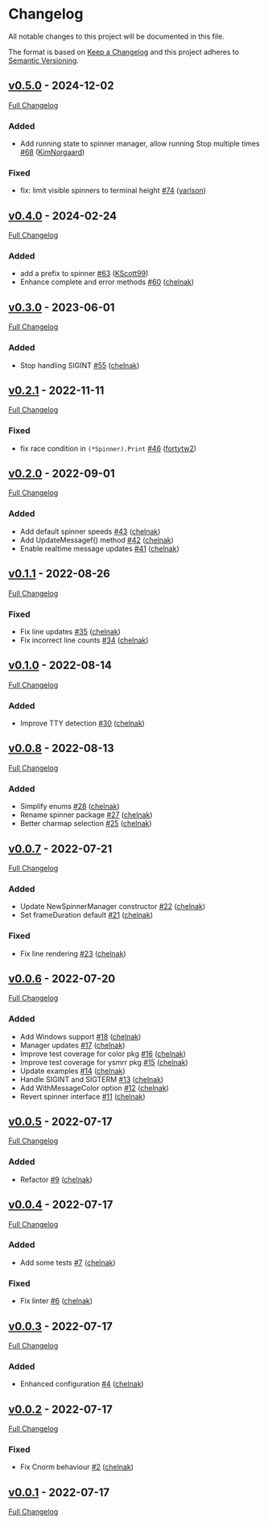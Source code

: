 <!-- markdownlint-disable MD024 -->
# Changelog

All notable changes to this project will be documented in this file.

The format is based on [Keep a Changelog](http://keepachangelog.com/en/1.0.0/) and this project adheres to [Semantic Versioning](http://semver.org).

## [v0.5.0](https://github.com/chelnak/ysmrr/tree/v0.5.0) - 2024-12-02

[Full Changelog](https://github.com/chelnak/ysmrr/compare/v0.4.0...v0.5.0)

### Added

- Add running state to spinner manager, allow running Stop multiple times [#68](https://github.com/chelnak/ysmrr/pull/68) ([KimNorgaard](https://github.com/KimNorgaard))

### Fixed

- fix: limit visible spinners to terminal height [#74](https://github.com/chelnak/ysmrr/pull/74) ([yarlson](https://github.com/yarlson))

## [v0.4.0](https://github.com/chelnak/ysmrr/tree/v0.4.0) - 2024-02-24

[Full Changelog](https://github.com/chelnak/ysmrr/compare/v0.3.0...v0.4.0)

### Added

- add a prefix to spinner [#63](https://github.com/chelnak/ysmrr/pull/63) ([KScott99](https://github.com/KScott99))
- Enhance complete and error methods [#60](https://github.com/chelnak/ysmrr/pull/60) ([chelnak](https://github.com/chelnak))

## [v0.3.0](https://github.com/chelnak/ysmrr/tree/v0.3.0) - 2023-06-01

[Full Changelog](https://github.com/chelnak/ysmrr/compare/v0.2.1...v0.3.0)

### Added

- Stop handling SIGINT [#55](https://github.com/chelnak/ysmrr/pull/55) ([chelnak](https://github.com/chelnak))

## [v0.2.1](https://github.com/chelnak/ysmrr/tree/v0.2.1) - 2022-11-11

[Full Changelog](https://github.com/chelnak/ysmrr/compare/v0.2.0...v0.2.1)

### Fixed

- fix race condition in `(*Spinner).Print` [#46](https://github.com/chelnak/ysmrr/pull/46) ([fortytw2](https://github.com/fortytw2))

## [v0.2.0](https://github.com/chelnak/ysmrr/tree/v0.2.0) - 2022-09-01

[Full Changelog](https://github.com/chelnak/ysmrr/compare/v0.1.1...v0.2.0)

### Added

- Add default spinner speeds [#43](https://github.com/chelnak/ysmrr/pull/43) ([chelnak](https://github.com/chelnak))
- Add UpdateMessagef() method [#42](https://github.com/chelnak/ysmrr/pull/42) ([chelnak](https://github.com/chelnak))
- Enable realtime message updates [#41](https://github.com/chelnak/ysmrr/pull/41) ([chelnak](https://github.com/chelnak))

## [v0.1.1](https://github.com/chelnak/ysmrr/tree/v0.1.1) - 2022-08-26

[Full Changelog](https://github.com/chelnak/ysmrr/compare/v0.1.0...v0.1.1)

### Fixed

- Fix line updates [#35](https://github.com/chelnak/ysmrr/pull/35) ([chelnak](https://github.com/chelnak))
- Fix incorrect line counts [#34](https://github.com/chelnak/ysmrr/pull/34) ([chelnak](https://github.com/chelnak))

## [v0.1.0](https://github.com/chelnak/ysmrr/tree/v0.1.0) - 2022-08-14

[Full Changelog](https://github.com/chelnak/ysmrr/compare/v0.0.8...v0.1.0)

### Added

- Improve TTY detection [#30](https://github.com/chelnak/ysmrr/pull/30) ([chelnak](https://github.com/chelnak))

## [v0.0.8](https://github.com/chelnak/ysmrr/tree/v0.0.8) - 2022-08-13

[Full Changelog](https://github.com/chelnak/ysmrr/compare/v0.0.7...v0.0.8)

### Added

- Simplify enums [#28](https://github.com/chelnak/ysmrr/pull/28) ([chelnak](https://github.com/chelnak))
- Rename spinner package [#27](https://github.com/chelnak/ysmrr/pull/27) ([chelnak](https://github.com/chelnak))
- Better charmap selection [#25](https://github.com/chelnak/ysmrr/pull/25) ([chelnak](https://github.com/chelnak))

## [v0.0.7](https://github.com/chelnak/ysmrr/tree/v0.0.7) - 2022-07-21

[Full Changelog](https://github.com/chelnak/ysmrr/compare/v0.0.6...v0.0.7)

### Added

- Update NewSpinnerManager constructor [#22](https://github.com/chelnak/ysmrr/pull/22) ([chelnak](https://github.com/chelnak))
- Set frameDuration default [#21](https://github.com/chelnak/ysmrr/pull/21) ([chelnak](https://github.com/chelnak))

### Fixed

- Fix line rendering [#23](https://github.com/chelnak/ysmrr/pull/23) ([chelnak](https://github.com/chelnak))

## [v0.0.6](https://github.com/chelnak/ysmrr/tree/v0.0.6) - 2022-07-20

[Full Changelog](https://github.com/chelnak/ysmrr/compare/v0.0.5...v0.0.6)

### Added

- Add Windows support [#18](https://github.com/chelnak/ysmrr/pull/18) ([chelnak](https://github.com/chelnak))
- Manager updates [#17](https://github.com/chelnak/ysmrr/pull/17) ([chelnak](https://github.com/chelnak))
- Improve test coverage for color pkg [#16](https://github.com/chelnak/ysmrr/pull/16) ([chelnak](https://github.com/chelnak))
- Improve test coverage for ysmrr pkg [#15](https://github.com/chelnak/ysmrr/pull/15) ([chelnak](https://github.com/chelnak))
- Update examples [#14](https://github.com/chelnak/ysmrr/pull/14) ([chelnak](https://github.com/chelnak))
- Handle SIGINT and SIGTERM [#13](https://github.com/chelnak/ysmrr/pull/13) ([chelnak](https://github.com/chelnak))
- Add WithMessageColor option [#12](https://github.com/chelnak/ysmrr/pull/12) ([chelnak](https://github.com/chelnak))
- Revert spinner interface [#11](https://github.com/chelnak/ysmrr/pull/11) ([chelnak](https://github.com/chelnak))

## [v0.0.5](https://github.com/chelnak/ysmrr/tree/v0.0.5) - 2022-07-17

[Full Changelog](https://github.com/chelnak/ysmrr/compare/v0.0.4...v0.0.5)

### Added

- Refactor [#9](https://github.com/chelnak/ysmrr/pull/9) ([chelnak](https://github.com/chelnak))

## [v0.0.4](https://github.com/chelnak/ysmrr/tree/v0.0.4) - 2022-07-17

[Full Changelog](https://github.com/chelnak/ysmrr/compare/v0.0.3...v0.0.4)

### Added

- Add some tests [#7](https://github.com/chelnak/ysmrr/pull/7) ([chelnak](https://github.com/chelnak))

### Fixed

- Fix linter [#6](https://github.com/chelnak/ysmrr/pull/6) ([chelnak](https://github.com/chelnak))

## [v0.0.3](https://github.com/chelnak/ysmrr/tree/v0.0.3) - 2022-07-17

[Full Changelog](https://github.com/chelnak/ysmrr/compare/v0.0.2...v0.0.3)

### Added

- Enhanced configuration [#4](https://github.com/chelnak/ysmrr/pull/4) ([chelnak](https://github.com/chelnak))

## [v0.0.2](https://github.com/chelnak/ysmrr/tree/v0.0.2) - 2022-07-17

[Full Changelog](https://github.com/chelnak/ysmrr/compare/v0.0.1...v0.0.2)

### Fixed

- Fix Cnorm behaviour [#2](https://github.com/chelnak/ysmrr/pull/2) ([chelnak](https://github.com/chelnak))

## [v0.0.1](https://github.com/chelnak/ysmrr/tree/v0.0.1) - 2022-07-17

[Full Changelog](https://github.com/chelnak/ysmrr/compare/634c76085ea0215b5e9629847cc94995bc7575f6...v0.0.1)
